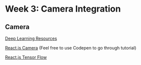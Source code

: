 # Week 3: Camera Integration 

## Camera

[Deep Learning Resources](https://github.com/chris35469/HTIL_REU/tree/master/Week3/Deep%20Learning)

[React.js Camera](https://github.com/mozmorris/react-webcam) (Feel free to use Codepen to go through tutorial)

[React.js Tensor Flow](https://www.npmjs.com/package/react-native-tensorflow)

